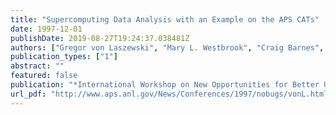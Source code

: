 ```yaml
---
title: "Supercomputing Data Analysis with an Example on the APS CATs"
date: 1997-12-01
publishDate: 2019-08-27T19:24:37.038481Z
authors: ["Gregor von Laszewski", "Mary L. Westbrook", "Craig Barnes", "Ian Foster"]
publication_types: ["1"]
abstract: ""
featured: false
publication: "*International Workshop on New Opportunities for Better User Group Software (NOBUGS)*"
url_pdf: "http://www.aps.anl.gov/News/Conferences/1997/nobugs/vonL.html"
---
```


